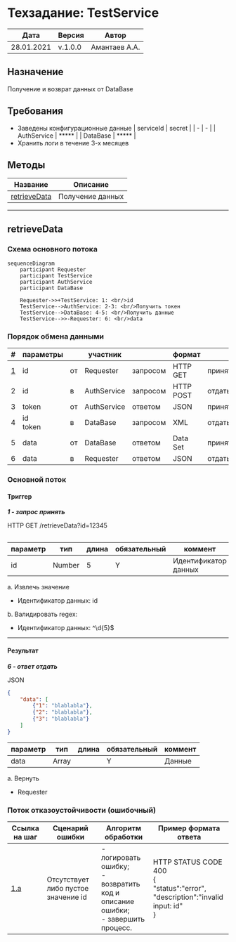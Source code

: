 # Техзадание: TestService
| Дата | Версия | Автор |
| - | - | - |
| 28.01.2021 | v.1.0.0 | Амантаев А.А. |

## Назначение
Получение и возврат данных от DataBase

## Требования
- Заведены конфигурационные данные
    | serviceId | secret |
    | - | - |
    | AuthService | ***** |
    | DataBase | ***** |
- Хранить логи в течение 3-х месяцев

## Методы
| Название | Описание |
| - | - |
| [retrieveData](#retrieveData) | Получение данных |

---

<div id="retrieveData"></div>

## retrieveData

### Схема основного потока

```mermaid
sequenceDiagram
    participant Requester 
    participant TestService
    participant AuthService
    participant DataBase

    Requester->>+TestService: 1: <br/>id
    TestService-->AuthService: 2-3: <br/>Получить токен
    TestService-->DataBase: 4-5: <br/>Получить данные
    TestService-->>-Requester: 6: <br/>data

```

### Порядок обмена данными

| # | параметры |  | участник |  | формат |  |
| - | - | - | - | - | - | - |
| [1](#retrieveData1) | id | от | Requester | запросом | HTTP GET | принять |
| 2 | id | в | AuthService | запросом | HTTP POST | отдать |
| 3 | token | от | AuthService | ответом | JSON | принять |
| 4 | id <br/> token | в | DataBase | запросом | XML | отдать |
| 5 | data | от | DataBase | ответом | Data Set | принять |
| 6 | data | в | Requester | ответом | JSON | отдать |

### Основной поток

#### **Триггер**

<div id="retrieveData1"></div>

***1 - запрос принять***

HTTP GET /retrieveData?id=12345
```json

```

| параметр | тип | длина | обязательный | коммент |
| - | - | - | - | - |
| id | Number | 5 | Y | Идентификатор данных |

a. Извлечь значение
- Идентификатор данных: id

b. Валидировать regex:
- Идентификатор данных: ^\d{5}$

---

#### **Результат**

***6 - ответ отдать***

JSON
```json
{
    "data": [
        {"1": "blablabla"},
        {"2": "blablabla"},
        {"3": "blablabla"}
    ]
}
```

| параметр | тип | длина | обязательный | коммент |
| - | - | - | - | - |
| data | Array |  | Y | Данные |

a. Вернуть
- Requester

### Поток отказоустойчивости (ошибочный)

| Ссылка на шаг | Сценарий ошибки | Алгоритм обработки | Пример формата ответа |
| - | - | - | - |
| [1.a](#retrieveData1) | Отсутствует либо пустое значение id | - логировать ошибку; </br>- возвратить код и описание ошибки; </br>- завершить процесс. | HTTP STATUS CODE 400 </br>{</br>"status":"error", </br>"description":"invalid input: id" </br>} |
